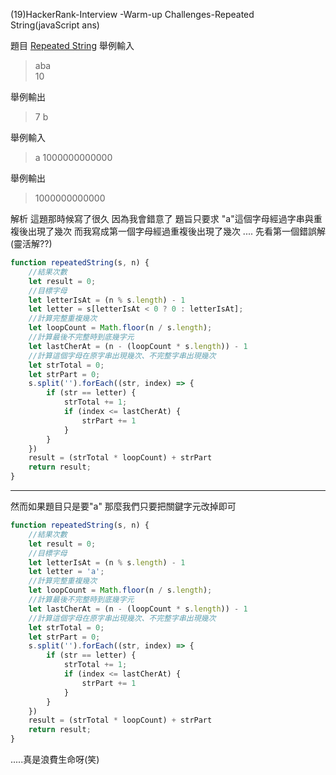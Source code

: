 (19)HackerRank-Interview -Warm-up Challenges-Repeated String(javaScript ans)


題目
[Repeated String](https://www.hackerrank.com/challenges/repeated-string/problem)
舉例輸入
>aba  
10

舉例輸出
>7 b

舉例輸入
>a
1000000000000

舉例輸出
>1000000000000

解析
這題那時候寫了很久
因為我會錯意了
題旨只要求
"a"這個字母經過字串與重複後出現了幾次
而我寫成第一個字母經過重複後出現了幾次
 ....
 先看第一個錯誤解(靈活解??)


```js
function repeatedString(s, n) {
    //結果次數
    let result = 0;
    //目標字母
    let letterIsAt = (n % s.length) - 1
    let letter = s[letterIsAt < 0 ? 0 : letterIsAt];
    //計算完整重複幾次
    let loopCount = Math.floor(n / s.length);
    //計算最後不完整時到底幾字元
    let lastCherAt = (n - (loopCount * s.length)) - 1
    //計算這個字母在原字串出現幾次、不完整字串出現幾次
    let strTotal = 0;
    let strPart = 0;
    s.split('').forEach((str, index) => {
        if (str == letter) {
            strTotal += 1;
            if (index <= lastCherAt) {
                strPart += 1
            }
        }
    })
    result = (strTotal * loopCount) + strPart
    return result;
}
```
---
然而如果題目只是要"a"
那麼我們只要把關鍵字元改掉即可

```js
function repeatedString(s, n) {
    //結果次數
    let result = 0;
    //目標字母
    let letterIsAt = (n % s.length) - 1
    let letter = 'a';
    //計算完整重複幾次
    let loopCount = Math.floor(n / s.length);
    //計算最後不完整時到底幾字元
    let lastCherAt = (n - (loopCount * s.length)) - 1
    //計算這個字母在原字串出現幾次、不完整字串出現幾次
    let strTotal = 0;
    let strPart = 0;
    s.split('').forEach((str, index) => {
        if (str == letter) {
            strTotal += 1;
            if (index <= lastCherAt) {
                strPart += 1
            }
        }
    })
    result = (strTotal * loopCount) + strPart
    return result;
}
```


.....真是浪費生命呀(笑)

  
